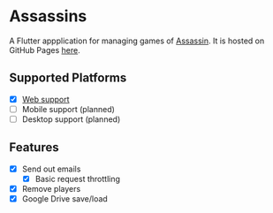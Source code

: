 # Assassins

A Flutter appplication for managing games of [Assassin](https://en.wikipedia.org/wiki/Assassin_(game)). It is hosted on GitHub Pages [here](https://caden-parajuli.github.io/assassins).

## Supported Platforms

- [x] [Web support](https://caden-parajuli.github.io/assassins)
- [ ] Mobile support (planned)
- [ ] Desktop support (planned)

## Features

- [x] Send out emails
  - [x] Basic request throttling
- [x] Remove players
- [x] Google Drive save/load
